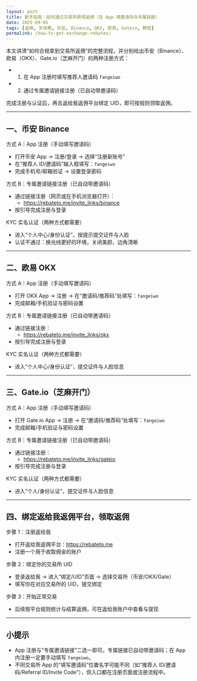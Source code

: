 ```yaml
---
layout: post
title: 新手指南：如何通过交易所获得返佣（含 App 填邀请码与专属链接）
date: 2025-09-05
tags: [返佣, 手续费, 币安, Binance, OKX, 欧易, Gateio, 教程]
permalink: /how-to-get-exchange-rebates/
---
```


本文讲清“如何合规拿到交易所返佣”的完整流程，并分别给出币安（Binance）、欧易（OKX）、Gate.io（芝麻开门）的两种注册方式：
- 1) 在 App 注册时填写推荐人邀请码 `fangeiwo`
- 2) 通过专属邀请链接注册（已自动带邀请码）

完成注册与认证后，再去返给我返佣平台绑定 UID，即可按规则领取返佣。

---

## 一、币安 Binance

方式 A｜App 注册（手动填写邀请码）
- 打开币安 App → 注册/登录 → 选择“注册新账号”
- 在“推荐人 ID/邀请码”输入框填写：`fangeiwo`
- 完成手机号/邮箱验证 → 设置登录密码

方式 B｜专属邀请链接注册（已自动带邀请码）
- 通过链接注册（网页或在手机浏览器打开）：
  - <https://rebateto.me/invite_links/binance>
- 按引导完成注册与登录

KYC 实名认证（两种方式都需要）
- 进入“个人中心/身份认证”，按提示提交证件与人脸
- 认证不通过：换光线更好的环境，关闭美颜，边角清晰

---

## 二、欧易 OKX

方式 A｜App 注册（手动填写邀请码）
- 打开 OKX App → 注册 → 在“邀请码/推荐码”处填写：`fangeiwo`
- 完成邮箱/手机验证与密码设置

方式 B｜专属邀请链接注册（已自动带邀请码）
- 通过链接注册：
  - <https://rebateto.me/invite_links/okx>
- 按引导完成注册与登录

KYC 实名认证（两种方式都需要）
- 进入“个人中心/身份认证”，提交证件与人脸信息

---

## 三、Gate.io（芝麻开门）

方式 A｜App 注册（手动填写邀请码）
- 打开 Gate.io App → 注册 → 在“邀请码/推荐码”处填写：`fangeiwo`
- 完成邮箱/手机验证与密码设置

方式 B｜专属邀请链接注册（已自动带邀请码）
- 通过链接注册：
  - <https://rebateto.me/invite_links/gateio>
- 按引导完成注册与登录

KYC 实名认证（两种方式都需要）
- 进入“个人/身份认证”，提交证件与人脸信息

---

## 四、绑定返给我返佣平台，领取返佣

步骤 1：注册返给我
- 打开返给我返佣平台：<https://rebateto.me>
- 注册一个用于收取佣金的账户

步骤 2：绑定你的交易所 UID
- 登录返给我 → 进入“绑定/UID”页面 → 选择交易所（币安/OKX/Gate）
- 填写你在对应交易所的 UID，提交绑定

步骤 3：开始正常交易
- 后续按平台规则统计与结算返佣，可在返给我账户中查看与提现

---

## 小提示
- App 注册与“专属邀请链接”二选一即可。专属链接已自动带邀请码；在 App 内注册一定要手动填写 `fangeiwo`。
- 不同交易所 App 的“填写邀请码”位置名字可能不同（如“推荐人 ID/邀请码/Referral ID/Invite Code”），但入口都在注册页面或注册流程中。


